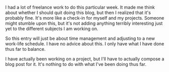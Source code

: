I had a lot of freelance work to do this particular week. It made me think about whether I should quit doing this blog, but then I realized that it's probably fine. It's more like a check-in for myself and my projects. Someone might stumble upon this, but it's not adding anything terribly interesting just yet to the different subjects I am working on.

So this entry will just be about time management and adjusting to a new work-life schedule. I have no advice about this. I only have what I have done thus far to balance. 


I have actually been working on a project, but I'll have to actually compose a blog post for it. It's nothing to do with what I've been doing thus far.